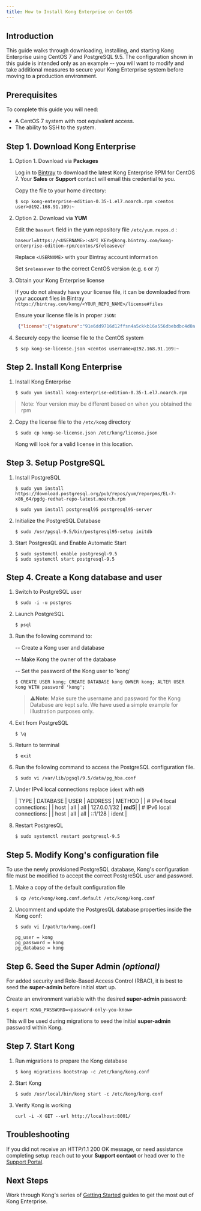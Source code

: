 ```yaml
---
title: How to Install Kong Enterprise on CentOS
---
```


## Introduction

This guide walks through downloading, installing, and starting Kong Enterprise
using CentOS 7 and PostgreSQL 9.5. The configuration shown in this guide is
intended only as an example -- you will want to modify and take additional
measures to secure your Kong Enterprise system before moving to a production
environment.


## Prerequisites

To complete this guide you will need:

- A CentOS 7 system with root equivalent access.
- The ability to SSH to the system.


## Step 1. Download Kong Enterprise

1. Option 1. Download via **Packages**

    Log in to [Bintray](http://bintray.com) to download the latest Kong 
    Enterprise RPM for CentOS 7. Your **Sales** or **Support** contact will
    email this credential to you.
    
    Copy the file to your home directory:

    ```
    $ scp kong-enterprise-edition-0.35-1.el7.noarch.rpm <centos user>@192.168.91.109:~
    ```

2. Option 2. Download via **YUM**

    Edit the `baseurl` field in the yum repository file `/etc/yum.repos.d` :

    ```
    baseurl=https://<USERNAME>:<API_KEY>@kong.bintray.com/kong-enterprise-edition-rpm/centos/$releasever
    ```
    Replace `<USERNAME>` with your Bintray account information

    Set `$releasever` to the correct CentOS version (e.g. `6` or `7`)

3. Obtain your Kong Enterprise license

   If you do not already have your license file, it can be downloaded from your
   account files in Bintray 
   `https://bintray.com/kong/<YOUR_REPO_NAME>/license#files`

   Ensure your license file is in proper `JSON`:

   ```json
    {"license":{"signature":"91e6dd9716d12ffsn4a5ckkb16a556dbebdbc4d0a66d9b2c53f8c8d717eb93dd2bdbe2cb3ef51c20806f14345128907da35","payload":{"customer":"Kong Inc","license_creation_date":"2019-05-07","product_subscription":"Kong Enterprise Edition","admin_seats":"5","support_plan":"None","license_expiration_date":"2021-04-01","license_key":"00Q1K00000zuUAwUAM_a1V1K000005kRhuUAE"},"version":1}}
   ```
4. Securely copy the license file to the CentOS system

    ```
    $ scp kong-se-license.json <centos username>@192.168.91.109:~
    ```


## Step 2. Install Kong Enterprise

1. Install Kong Enterprise

    ```
    $ sudo yum install kong-enterprise-edition-0.35-1.el7.noarch.rpm
    ```
  >Note: Your version may be different based on when you obtained the rpm

2. Copy the license file to the `/etc/kong` directory

    ```
    $ sudo cp kong-se-license.json /etc/kong/license.json
    ```
    Kong will look for a valid license in this location.


## Step 3. Setup PostgreSQL

1. Install PostgreSQL

    ```
    $ sudo yum install https://download.postgresql.org/pub/repos/yum/reporpms/EL-7-x86_64/pgdg-redhat-repo-latest.noarch.rpm

    $ sudo yum install postgresql95 postgresql95-server
    ```

2. Initialize the PostgreSQL Database

    ```
    $ sudo /usr/pgsql-9.5/bin/postgresql95-setup initdb
    ```

3. Start PostgresQL and Enable Automatic Start

    ```
    $ sudo systemctl enable postgresql-9.5
    $ sudo systemctl start postgresql-9.5
    ```


## Step 4. Create a Kong database and user

1. Switch to PostgreSQL user

    ```
    $ sudo -i -u postgres
    ```

2. Launch PostgreSQL

    ```
    $ psql
    ```

3. Run the following command to:

    -- Create a Kong user and database

    --  Make Kong the owner of the database

    --  Set the password of the Kong user to 'kong'

    ```
    $ CREATE USER kong; CREATE DATABASE kong OWNER kong; ALTER USER kong WITH password 'kong';
    ```

    >⚠️**Note**: Make sure the username and password for the Kong Database are
    >kept safe. We have used a simple example for illustration purposes only.

4. Exit from PostgreSQL

    ```
    $ \q
    ```

5. Return to terminal

    ```
    $ exit
    ```

6. Run the following command to access the PostgreSQL configuration file.

    ```
    $ sudo vi /var/lib/pgsql/9.5/data/pg_hba.conf
    ```

7. Under IPv4 local connections replace `ident` with `md5`

    | TYPE | DATABASE | USER | ADDRESS      | METHOD |
    | # IPv4 local connections:                      |
    | host | all      | all  | 127.0.0.1/32 | **md5**|
    | # IPv6 local connections:                      |
    | host | all      | all  | ::1/128      | ident  |

8. Restart PostgresQL

    ```
    $ sudo systemctl restart postgresql-9.5
    ```


## Step 5. Modify Kong's configuration file

To use the newly provisioned PostgreSQL database, Kong's configuration file
must be modified to accept the correct PostgreSQL user and password.

1. Make a copy of the default configuration file

    ```
    $ cp /etc/kong/kong.conf.default /etc/kong/kong.conf
    ```

2. Uncomment and update the PostgresQL database properties inside the Kong conf:

    ```
    $ sudo vi [/path/to/kong.conf]
    ```
    ```
    pg_user = kong
    pg_password = kong
    pg_database = kong
    ```


## Step 6. Seed the **Super Admin** *(optional)*

For added security and Role-Based Access Control (RBAC), it is best to seed 
the **super-admin** before initial start up.

Create an environment variable with the desired **super-admin** password:


    $ export KONG_PASSWORD=<password-only-you-know>


This will be used during migrations to seed the initial **super-admin** 
password within Kong.


## Step 7. Start Kong

1. Run migrations to prepare the Kong database

    ```
    $ kong migrations bootstrap -c /etc/kong/kong.conf
    ```

2. Start Kong

    ```
    $ sudo /usr/local/bin/kong start -c /etc/kong/kong.conf
    ```

3. Verify Kong is working

    ```
    curl -i -X GET --url http://localhost:8001/
    ```


## Troubleshooting

If you did not receive an HTTP/1.1 200 OK message, or need assistance completing
setup reach out to your **Support contact** or head over to the
[Support Portal](https://support.konghq.com/support/s/).


## Next Steps

Work through Kong's series of 
[Getting Started](/enterprise/latest/getting-started) guides to get the most
out of Kong Enterprise.
